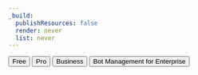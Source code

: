 ```yaml
---
_build:
  publishResources: false
  render: never
  list: never
---
```


<ButtonGroup>
  <Button type="primary" href="../free">Free</Button>
  <Button type="primary" href="../pro">Pro</Button>
  <Button type="primary" href="../biz-and-ent">Business</Button>
  <Button type="primary" href="../bm-subscription">Bot Management for Enterprise</Button>
</ButtonGroup>

